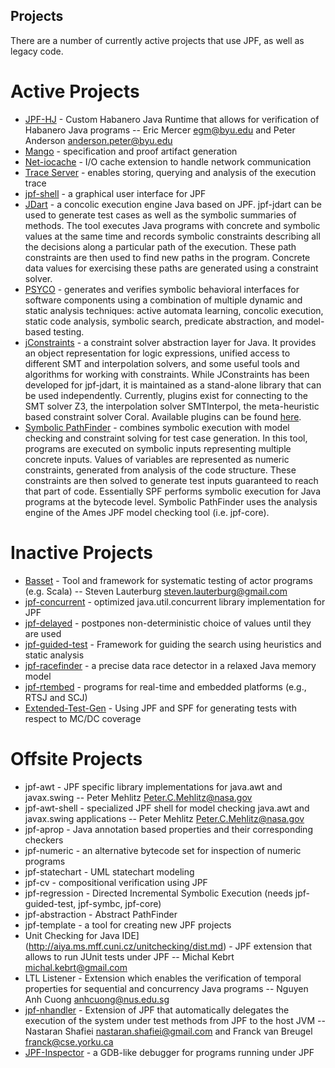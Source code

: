 ## Projects ##
There are a number of currently active projects that use JPF, as well as legacy code.

# Active Projects #
* [JPF-HJ](https://jpf.byu.edu/jpf-hj.md) - Custom Habanero Java Runtime that allows for verification of Habanero Java programs -- Eric Mercer <egm@byu.edu> and Peter Anderson <anderson.peter@byu.edu>
* [Mango](https://jpf.byu.edu/hg/jpf-mango.md) - specification and proof artifact generation
* [Net-iocache](https://bitbucket.org/cyrille.artho/net-iocache.md) - I/O cache extension to handle network communication
* [Trace Server](https://babelfish.arc.nasa.gov/trac/jpf/wiki/projects/jpf-trace-server.md) - enables storing, querying and analysis of the execution trace
* [jpf-shell](https://jpf.byu.edu/hg/jpf-shell.md) - a graphical user interface for JPF
* [JDart](https://github.com/psycopaths/jdart/.md) - a concolic execution engine Java based on JPF. jpf-jdart can be used to generate test cases as well as the symbolic summaries of methods. The tool executes Java programs with concrete and symbolic values at the same time and records symbolic constraints describing all the decisions along a particular path of the execution. These path constraints are then used to find new paths in the program. Concrete data values for exercising these paths are generated using a constraint solver.
* [PSYCO](https://github.com/psycopaths/psyco/.md) - generates and verifies symbolic behavioral interfaces for software components using a combination of multiple dynamic and static analysis techniques: active automata learning, concolic execution, static code analysis, symbolic search, predicate abstraction, and model-based testing.
* [jConstraints](https://github.com/psycopaths/jconstraints/.md) - a constraint solver abstraction layer for Java. It provides an object representation for logic expressions, unified access to different SMT and interpolation solvers, and some useful tools and algorithms for working with constraints. While JConstraints has been developed for jpf-jdart, it is maintained as a stand-alone library that can be used independently. Currently, plugins exist for connecting to the SMT solver Z3, the interpolation solver SMTInterpol, the meta-heuristic based constraint solver Coral. Available plugins can be found [here](https://github.com/psycopaths/.md).
* [Symbolic PathFinder](https://github.com/symbolicpathfinder.md) - combines symbolic execution with model checking and constraint solving for test case generation. In this tool, programs are executed on symbolic inputs representing multiple concrete inputs. Values of variables are represented as numeric constraints, generated from analysis of the code structure. These constraints are then solved to generate test inputs guaranteed to reach that part of code. Essentially SPF performs symbolic execution for Java programs at the bytecode level. Symbolic PathFinder uses the analysis engine of the Ames JPF model checking tool (i.e. jpf-core).

# Inactive Projects #
* [Basset](https://babelfish.arc.nasa.gov/hg/jpf/jpf-actor.md) - Tool and framework for systematic testing of actor programs (e.g. Scala) -- Steven Lauterburg <steven.lauterburg@gmail.com>
* [jpf-concurrent](https://babelfish.arc.nasa.gov/hg/jpf/jpf-concurrent/summary.md) - optimized java.util.concurrent library implementation for JPF
* [jpf-delayed](https://babelfish.arc.nasa.gov/hg/jpf/jpf-delayed.md) - postpones non-deterministic choice of values until they are used
* [jpf-guided-test](https://jpf.byu.edu/hg/jpf-guided-test.md) - Framework for guiding the search using heuristics and static analysis
* [jpf-racefinder](https://babelfish.arc.nasa.gov/hg/jpf/jpf-racefinder.md) - a precise data race detector in a relaxed Java memory model
* [jpf-rtembed](https://babelfish.arc.nasa.gov/hg/jpf/jpf-rtembed.md) - programs for real-time and embedded platforms (e.g., RTSJ and SCJ)
* [Extended-Test-Gen](https://babelfish.arc.nasa.gov/hg/jpf/jpf-extended-test-gen.md) - Using JPF and SPF for generating tests with respect to MC/DC coverage

# Offsite Projects #
* jpf-awt - JPF specific library implementations for java.awt and javax.swing -- Peter Mehlitz <Peter.C.Mehlitz@nasa.gov>
* jpf-awt-shell - specialized JPF shell for model checking java.awt and javax.swing applications -- Peter Mehlitz <Peter.C.Mehlitz@nasa.gov>
* jpf-aprop - Java annotation based properties and their corresponding checkers
* jpf-numeric - an alternative bytecode set for inspection of numeric programs
* jpf-statechart - UML statechart modeling
* jpf-cv - compositional verification using JPF
* jpf-regression - Directed Incremental Symbolic Execution (needs jpf-guided-test, jpf-symbc, jpf-core)
* jpf-abstraction - Abstract PathFinder
* jpf-template - a tool for creating new JPF projects
* Unit Checking for Java IDE](http://aiya.ms.mff.cuni.cz/unitchecking/dist.md) - JPF extension that allows to run JUnit tests under JPF -- Michal Kebrt <michal.kebrt@gmail.com>
* LTL Listener - Extension which enables the verification of temporal properties for sequential and concurrency Java programs -- Nguyen Anh Cuong <anhcuong@nus.edu.sg>
* [jpf-nhandler](https://bitbucket.org/nastaran/jpf-nhandler.md) - Extension of JPF that automatically delegates the execution of the system under test methods from JPF to the host JVM -- Nastaran Shafiei <nastaran.shafiei@gmail.com> and Franck van Breugel <franck@cse.yorku.ca>
* [JPF-Inspector](https://github.com/d3sformal/jpf-inspector/.md) - a GDB-like debugger for programs running under JPF


